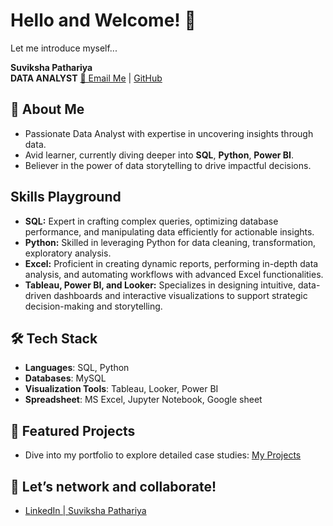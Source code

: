 # Hello and Welcome! 👋
Let me introduce myself...

**Suviksha Pathariya**  
**DATA ANALYST** 
[📧 Email Me](mailto:suvikshapathariya45@gmail.com) | [GitHub](https://github.com/Suvikshapathariya93)

## 🌟 About Me
- Passionate Data Analyst with expertise in uncovering insights through data.
- Avid learner, currently diving deeper into **SQL**, **Python**, **Power BI**.
- Believer in the power of data storytelling to drive impactful decisions.

## Skills Playground
- **SQL:** Expert in crafting complex queries, optimizing database performance, and manipulating data efficiently for actionable insights.
- **Python:** Skilled in leveraging Python for data cleaning, transformation, exploratory analysis.
- **Excel:** Proficient in creating dynamic reports, performing in-depth data analysis, and automating workflows with advanced Excel functionalities.
- **Tableau, Power BI, and Looker:** Specializes in designing intuitive, data-driven dashboards and interactive visualizations to support strategic decision-making and storytelling.


## 🛠 Tech Stack
- **Languages**: SQL, Python
- **Databases**: MySQL
- **Visualization Tools**: Tableau, Looker, Power BI
- **Spreadsheet**: MS Excel, Jupyter Notebook, Google sheet

  
## 📂 Featured Projects
- Dive into my portfolio to explore detailed case studies: [My Projects](https://github.com/Suvikshapathariya93?tab=repositories)


## 🤝 Let’s network and collaborate!
- [LinkedIn | Suviksha Pathariya](https://www.linkedin.com/in/suviksha-pathariya/)
